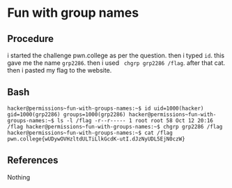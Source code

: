 # Fun with group names

## Procedure
i started the challenge pwn.college
as per the question.
then i typed `id`.
this gave me the name `grp2286`.
then i used ` chgrp grp2286 /flag`.
after that cat.
then i pasted my flag to the website.

## Bash
`hacker@permissions~fun-with-groups-names:~$ id
uid=1000(hacker) gid=1000(grp2286) groups=1000(grp2286)
hacker@permissions~fun-with-groups-names:~$ ls -l /flag
-r--r----- 1 root root 58 Oct 12 20:16 /flag
hacker@permissions~fun-with-groups-names:~$ chgrp grp2286 /flag
hacker@permissions~fun-with-groups-names:~$ cat /flag
pwn.college{wUDywOVHzltdULTiLlkGcdK-utI.dJzNyUDL5EjN0czW}`

## References
Nothing
